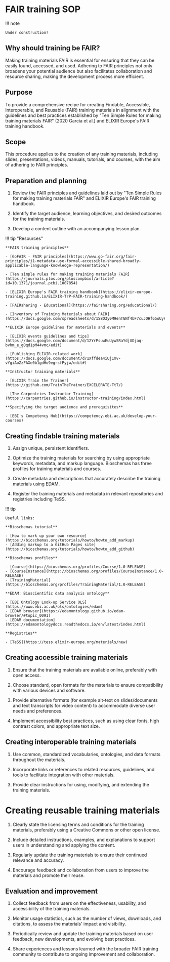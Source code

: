 # FAIR training SOP

!!! note 
    
    Under construction!

## Why should training be FAIR?

Making training materials FAIR is essential for ensuring that they can be easily found, accessed, and used. Adhering to FAIR principles not only broadens your potential audience but also facilitates collaboration and resource sharing, making the development process more efficient.

## Purpose

To provide a comprehensive recipe for creating Findable, Accessible, Interoperable, and Reusable (FAIR) training materials in alignment with the guidelines and best practices established by "Ten Simple Rules for making training materials FAIR" (2020 Garcia et al.) and ELIXIR Europe's FAIR training handbook.

## Scope

This procedure applies to the creation of any training materials, including slides, presentations, videos, manuals, tutorials, and courses, with the aim of adhering to FAIR principles.

## Preparation and planning

1. Review the FAIR principles and guidelines laid out by "Ten Simple Rules for making training materials FAIR" and ELIXIR Europe's FAIR training handbook.

2. Identify the target audience, learning objectives, and desired outcomes for the training materials.

3. Develop a content outline with an accompanying lesson plan.

!!! tip "Resources"

    **FAIR training principles**

    - [GoFAIR - FAIR principles](https://www.go-fair.org/fair-principles/i1-metadata-use-formal-accessible-shared-broadly-applicable-language-knowledge-representation/)

    - [Ten simple rules for making training materials FAIR](https://journals.plos.org/ploscompbiol/article?id=10.1371/journal.pcbi.1007854)

    - [ELIXIR Europe's FAIR training handbook](https://elixir-europe-training.github.io/ELIXIR-TrP-FAIR-training-handbook/)

    - [FAIRsharing - Educational](https://fairsharing.org/educational/)

    - [Inventory of Training Materials about FAIR](https://docs.google.com/spreadsheets/d/1S8O3y0M9enTGNf4bF7cuJQHf65oUyRTYGSRPtynZEUk/edit#)

    **ELIXIR Europe guidelines for materials and events**

    - [ELIXIR events guidelines and tips](https://docs.google.com/document/d/12YrPsuwEuUywSRaYdjUDjaq-bvhm_e_gOqd1pM44vmc/edit)

    - [Publishing ELIXIR-related work](https://docs.google.com/document/d/1Xffdea4iUj1mv-vYgiAoZzFAXe0b1gdHo9egrsfPyjw/edit#)

    **Instructor training materials**

    - [ELIXIR Train the Trainer](https://github.com/TrainTheTrainer/EXCELERATE-TtT/)

    - [The Carpentries Instructor Training](https://carpentries.github.io/instructor-training/index.html)

    **Specifying the target audience and prerequisites**

    - [EBI's Competency Hub](https://competency.ebi.ac.uk/develop-your-courses)

## Creating findable training materials
1. Assign unique, persistent identifiers.

2. Optimize the training materials for searching by using appropriate keywords, metadata, and markup language. Bioschemas has three profiles for training materials and courses.

3. Create metadata and descriptions that accurately describe the training materials using EDAM.

4. Register the training materials and metadata in relevant repositories and registries including TeSS.

!!! tip

    Useful links:

    **Bioschemas tutorial**

    - [How to mark up your own resource](https://bioschemas.org/tutorials/howto/howto_add_markup)
    - [Adding markup to a GitHub Pages site](https://bioschemas.org/tutorials/howto/howto_add_github)

    **Bioschemas profiles**

    - [Course](https://bioschemas.org/profiles/Course/1.0-RELEASE)
    - [CourseInstance](https://bioschemas.org/profiles/CourseInstance/1.0-RELEASE)
    - [TrainingMaterial](https://bioschemas.org/profiles/TrainingMaterial/1.0-RELEASE)

    **EDAM: Bioscientific data analysis ontology**

    - [EBI Ontology Look-up Service OLS](https://www.ebi.ac.uk/ols/ontologies/edam)
    - [EDAM browser](https://edamontology.github.io/edam-browser/#topic_0091)
    - [EDAM documentation](https://edamontologydocs.readthedocs.io/en/latest/index.html)

    **Registries**

    - [TeSS](https://tess.elixir-europe.org/materials/new)


## Creating accessible training materials
1. Ensure that the training materials are available online, preferably with open access.

2. Choose standard, open formats for the materials to ensure compatibility with various devices and software.

3. Provide alternative formats (for example alt-text on slides/documents and text transcripts for video content) to accommodate diverse user needs and preferences.

4. Implement accessibility best practices, such as using clear fonts, high contrast colors, and appropriate text size.

## Creating interoperable training materials
1. Use common, standardized vocabularies, ontologies, and data formats throughout the materials.

2. Incorporate links or references to related resources, guidelines, and tools to facilitate integration with other materials.

3. Provide clear instructions for using, modifying, and extending the training materials.

# Creating reusable training materials
1. Clearly state the licensing terms and conditions for the training materials, preferably using a Creative Commons or other open license.

2. Include detailed instructions, examples, and explanations to support users in understanding and applying the content.

3. Regularly update the training materials to ensure their continued relevance and accuracy.

4. Encourage feedback and collaboration from users to improve the materials and promote their reuse.

## Evaluation and improvement
1. Collect feedback from users on the effectiveness, usability, and accessibility of the training materials.

2. Monitor usage statistics, such as the number of views, downloads, and citations, to assess the materials' impact and visibility.

3. Periodically review and update the training materials based on user feedback, new developments, and evolving best practices.

4. Share experiences and lessons learned with the broader FAIR training community to contribute to ongoing improvement and collaboration.